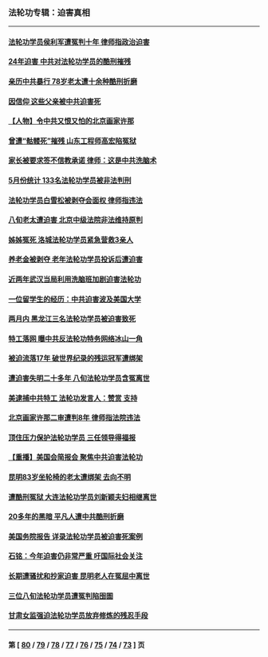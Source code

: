 ### 法轮功专辑：迫害真相
---
#### [法轮功学员侯利军遭冤判十年 律师指政治迫害](../../pages/nf4379/n14020465.md?07010430) 
#### [24年迫害 中共对法轮功学员的酷刑摧残](../../pages/nf4379/n14016856.md?07010430) 
#### [亲历中共暴行 78岁老太遭十余种酷刑折磨](../../pages/nf4379/n14016167.md?07010430) 
#### [因信仰 这些父亲被中共迫害死](../../pages/nf4379/n14015381.md?07010430) 
#### [【人物】令中共又恨又怕的北京画家许那](../../pages/nf4379/n14015698.md?07010430) 
#### [曾遭“骷髅死”摧残 山东工程师高宏陷冤狱](../../pages/nf4379/n14014585.md?07010430) 
#### [家长被要求签不信教承诺 律师：这是中共洗脑术](../../pages/nf4379/n14014255.md?07010430) 
#### [5月份统计 133名法轮功学员被非法判刑](../../pages/nf4379/n14013124.md?07010430) 
#### [法轮功学员白雪松被剥夺会面权 律师指违法](../../pages/nf4379/n14012545.md?07010430) 
#### [八旬老太遭迫害 北京中级法院非法维持原判](../../pages/nf4379/n14011579.md?07010430) 
#### [姊姊冤死 洛城法轮功学员紧急营救3亲人](../../pages/nf4379/n14011859.md?07010430) 
#### [养老金被剥夺 老年法轮功学员投诉后遭迫害](../../pages/nf4379/n14011154.md?07010430) 
#### [近两年武汉当局利用洗脑班加剧迫害法轮功](../../pages/nf4379/n14009413.md?07010430) 
#### [一位留学生的经历：中共迫害波及美国大学](../../pages/nf4379/n14008375.md?07010430) 
#### [两月内 黑龙江三名法轮功学员被迫害致死](../../pages/nf4379/n14006552.md?07010430) 
#### [特工落网 曝中共反法轮功特务网络冰山一角](../../pages/nf4379/n14006412.md?07010430) 
#### [被迫流落17年 破世界纪录的残运冠军遭绑架](../../pages/nf4379/n14006004.md?07010430) 
#### [遭迫害失明二十多年 八旬法轮功学员含冤离世](../../pages/nf4379/n14005431.md?07010430) 
#### [美逮捕中共特工 法轮功发言人：赞赏 支持](../../pages/nf4379/n14005107.md?07010430) 
#### [北京画家许那二审遭判8年 律师指法院违法](../../pages/nf4379/n14004182.md?07010430) 
#### [顶住压力保护法轮功学员 三任领导得福报](../../pages/nf4379/n14002440.md?07010430) 
#### [【重播】美国会简报会 聚焦中共迫害法轮功](../../pages/nf4379/n14002932.md?07010430) 
#### [昆明83岁坐轮椅的老太遭绑架 去向不明](../../pages/nf4379/n14000874.md?07010430) 
#### [遭酷刑冤狱 大连法轮功学员刘新颖夫妇相继离世](../../pages/nf4379/n13998111.md?07010430) 
#### [20多年的黑暗 平凡人遭中共酷刑折磨](../../pages/nf4379/n13997976.md?07010430) 
#### [美国务院报告 详录法轮功学员被迫害死案例](../../pages/nf4379/n13997752.md?07010430) 
#### [石铭：今年迫害仍非常严重 吁国际社会关注](../../pages/nf4379/n13996099.md?07010430) 
#### [长期遭骚扰和抄家迫害 昆明老人在冤屈中离世](../../pages/nf4379/n13990487.md?07010430) 
#### [三位八旬法轮功学员遭冤判陷囹圄](../../pages/nf4379/n13988869.md?07010430) 
#### [甘肃女监强迫法轮功学员放弃修炼的残忍手段](../../pages/nf4379/n13988053.md?07010430) 

---
#### 第 [ [80](./80.md?07010430) / [79](./79.md?07010430) / [78](./78.md?07010430) / [77](./77.md?07010430) / [76](./76.md?07010430) / [75](./75.md?07010430) / [74](./74.md?07010430) / [73](./73.md?07010430) ] 页
